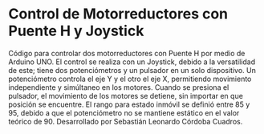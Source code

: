 # Control de Motorreductores con Puente H y Joystick
Código para controlar dos motorreductores con Puente H por medio de Arduino UNO. 
El control se realiza con un Joystick, debido a la versatilidad de este; tiene dos potenciómetros y un pulsador en un solo dispositivo.
Un potenciómetro controla el eje Y y el otro el eje X, permitiendo movimiento independiente y simúltaneo en los motores.
Cuando se presiona el pulsador, el movimiento de los motores se detiene, sin importar en que posición se encuentre.
El rango para estado inmóvil se definió entre 85 y 95, debido a que el potenciómetro no se mantiene estático en el valor teórico de 90.
Desarrollado por Sebastián Leonardo Córdoba Cuadros.
